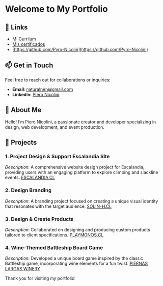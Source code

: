 # Welcome to My Portfolio

## 🔗 Links

- [Mi Currilum](https://pyro-nicolini.github.io/curriculum/)
- [Mis certificados](https://pyro-nicolini.github.io/certificates/)
- [https://github.com/Pyro-Nicolin](https://github.com/Pyro-Nicolini)

## 📫 Get in Touch

Feel free to reach out for collaborations or inquiries:
- **Email**: [naturalnen@gmail.com](mailto:naturalnen@gmail.com)
- **LinkedIn**: [Piero Nicolini](https://www.linkedin.com/in/pieronicolini/)

## 🌟 About Me

Hello! I’m Piero Nicolini, a passionate creator and developer specializing in design, web development, and event production.


## 🚀 Projects

### 1. **Project Design & Support Escalandia Site**
*Description*: A comprehensive website design project for Escalandia, providing users with an engaging platform to explore climbing and slackline events. 
[ESCALANDIA.CL](https://escalandia.cl)

### 2. **Design Branding**
*Description*: A branding project focused on creating a unique visual identity that resonates with the target audience.
[SOLIN-H.CL](https://solin-h.cl/)

### 3. **Design & Create Products**
*Description*: Collaborated on designing and producing custom products tailored to client specifications.
[PLAYMONOS.CL](https://playmonos.cl/)

### 4. **Wine-Themed Battleship Board Game**
*Description*: Developed a unique board game inspired by the classic Battleship game, incorporating wine elements for a fun twist.
[PIERNAS LARGAS WINERY](https://www.piernaslargas.cl/)

Thank you for visiting my portfolio!
